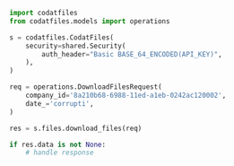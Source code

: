 <!-- Start SDK Example Usage -->
```python
import codatfiles
from codatfiles.models import operations

s = codatfiles.CodatFiles(
    security=shared.Security(
        auth_header="Basic BASE_64_ENCODED(API_KEY)",
    ),
)

req = operations.DownloadFilesRequest(
    company_id='8a210b68-6988-11ed-a1eb-0242ac120002',
    date_='corrupti',
)

res = s.files.download_files(req)

if res.data is not None:
    # handle response
```
<!-- End SDK Example Usage -->